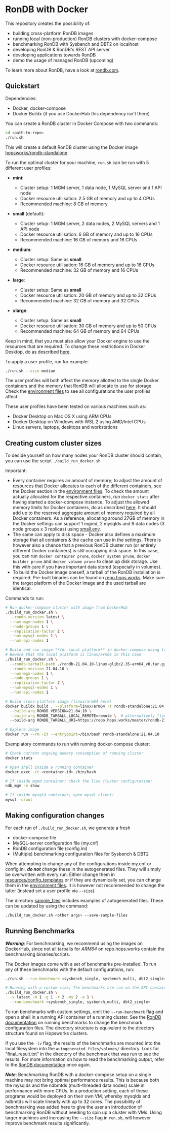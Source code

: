 # RonDB with Docker

This repository creates the possibility of:
- building cross-platform RonDB images
- running local (non-production) RonDB clusters with docker-compose
- benchmarking RonDB with Sysbench and DBT2 on localhost
- developing RonDB & RonDB's REST API server
- developing applications towards RonDB
- demo the usage of managed RonDB (upcoming)

To learn more about RonDB, have a look at [rondb.com](https://rondb.com).

## Quickstart

Dependencies:
- Docker, docker-compose
- Docker Buildx (if you use DockerHub this dependency isn't there)

You can create a RonDB cluster in Docker Compose with two commands:

```bash
cd <path-to-repo>
./run.sh
```

This will create a default RonDB cluster using the Docker image [hopsworks/rondb-standalone](https://hub.docker.com/repository/docker/hopsworks/rondb-standalone/general).

To run the optimal cluster for your machine, `run.sh` can be run with 5 different user profiles:

- **mini**: 
  - Cluster setup: 1 MGM server, 1 data node, 1 MySQL server and 1 API node
  - Docker resource utilisation: 2.5 GB of memory and up to 4 CPUs
  - Recommended machine: 8 GB of memory

- **small** (default):
  - Cluster setup: 1 MGM server, 2 data nodes, 2 MySQL servers and 1 API node
  - Docker resource utilisation: 6 GB of memory and up to 16 CPUs
  - Recommended machine: 16 GB of memory and 16 CPUs

- **medium**:
  - Cluster setup: Same as **small**
  - Docker resource utilisation: 16 GB of memory and up to 16 CPUs
  - Recommended machine: 32 GB of memory and 16 CPUs

- **large**:
  - Cluster setup: Same as **small**
  - Docker resource utilisation: 20 GB of memory and up to 32 CPUs
  - Recommended machine: 32 GB of memory and 32 CPUs

- **xlarge**:
  - Cluster setup: Same as **small**
  - Docker resource utilisation: 30 GB of memory and up to 50 CPUs
  - Recommended machine: 64 GB of memory and 64 CPUs

Keep in mind, that you must also allow your Docker engine to use the resources that are required. To change these restrictions in Docker Desktop, do as described [here](https://stackoverflow.com/a/44533437/9068781).

To apply a user profile, run for example:

```bash
./run.sh --size medium
```

The user profiles will both affect the memory allotted to the single Docker containers and the memory that RonDB will allocate to use for storage. Check the [environment files](/environments/machine_sizes) to see all configurations the user profiles affect.

These user profiles have been tested on various machines such as:
* Docker Desktop on Mac OS X using ARM CPUs
* Docker Desktop on Windows with WSL 2 using AMD/Intel CPUs
* Linux servers, laptops, desktops and workstations

## Creating custom cluster sizes

To decide yourself on how many nodes your RonDB cluster should contain, you can use the script `./build_run_docker.sh`.

Important:
- Every container requires an amount of memory; to adjust the amount of resources that Docker allocates to each of the different containers, see the Docker section in the [environment files](/environments/machine_sizes). To check the amount actually allocated for the respective containers, run `docker stats` after having started a docker-compose instance. To adjust the allowed memory limits for Docker containers, do as described [here](https://stackoverflow.com/a/44533437/9068781). It should add up to the reserved aggregate amount of memory required by all Docker containers. As a reference, allocating around 27GB of memory in the Docker settings can support 1 mgmd, 2 mysqlds and 9 data nodes (3 node groups x 3 replicas) using [small.env](/environments/machine_sizes/small.env).
- The same can apply to disk space - Docker also defines a maximum storage that all containers & the cache can use in the settings. There is however also a chance that a previous RonDB cluster run (or entirely different Docker containers) is still occupying disk space. In this case, you can run `docker container prune`, `docker system prune`, `docker builder prune` and `docker volume prune` to clean up disk storage. Use this with care if you have important data stored (especially in volumes).
- To build the Docker image oneself, a tarball of the RonDB installation is required. Pre-built binaries can be found on [repo.hops.works](https://repo.hops.works/master). Make sure the target platform of the Docker image and the used tarball are identical.

Commands to run:
```bash
# Run docker-compose cluster with image from DockerHub
./build_run_docker.sh \
  --rondb-version latest \
  --num-mgm-nodes 1 \
  --node-groups 1 \
  --replication-factor 2 \
  --num-mysql-nodes 1 \
  --num-api-nodes 1

# Build and run image **for local platform** in docker-compose using local RonDB tarball (download it first!)
# Beware that the local platform is linux/arm64 in this case
./build_run_docker.sh \
  --rondb-tarball-path ./rondb-21.04.10-linux-glibc2.35-arm64_v8.tar.gz \
  --rondb-version 21.04.10 \
  --num-mgm-nodes 1 \
  --node-groups 1 \
  --replication-factor 2 \
  --num-mysql-nodes 1 \
  --num-api-nodes 1

# Build cross-platform image (linux/arm64 here)
docker buildx build . --platform=linux/arm64 -t rondb-standalone:21.04.10 \
  --build-arg RONDB_VERSION=21.04.10 \
  --build-arg RONDB_TARBALL_LOCAL_REMOTE=remote \  # alternatively "local"
  --build-arg RONDB_TARBALL_URI=https://repo.hops.works/master/rondb-21.04.10-linux-glibc2.35-arm64_v8.tar.gz # alternatively a local file path

# Explore image
docker run --rm -it --entrypoint=/bin/bash rondb-standalone:21.04.10
```

Exemplatory commands to run with running docker-compose cluster:
```bash
# Check current ongoing memory consumption of running cluster
docker stats

# Open shell inside a running container
docker exec -it <container-id> /bin/bash

# If inside mgmd container; check the live cluster configuration:
ndb_mgm -e show

# If inside mysqld container; open mysql client:
mysql -uroot
```

## Making configuration changes

For each run of `./build_run_docker.sh`, we generate a fresh
- docker-compose file
- MySQL-server configuration file (my.cnf)
- RonDB configuration file (config.ini)
- (Multiple) benchmarking configuration files for Sysbench & DBT2

When attempting to change any of the configurations inside my.cnf or config.ini, ***do not*** change these in the autogenerated files. They will simply be overwritten with every run. Either change them in [resources/config_templates](resources/config_templates) or if they are dynamically set, you can change them in the [environment files](/environments/machine_sizes). It is however not recommended to change the latter (instead set a user profile via `--size`).

The directory [sample_files](sample_files) includes examples of autogenerated files. These can be updated by using the command:

```bash
./build_run_docker.sh <other args> --save-sample-files
```

## Running Benchmarks

***Warning***: For benchmarking, we recommend using the images on DockerHub, since not all tarballs for *ARM64* on repo.hops.works contain the benchmarking binaries/scripts.

The Docker images come with a set of benchmarks pre-installed. To run any of these benchmarks with the default configurations, run:

```bash
./run.sh --run-benchmark <sysbench_single, sysbench_multi, dbt2_single>

# Running with a custom size; The benchmarks are run on the API containers and make queries towards the mysqld containers; this means that both types are needed.
./build_run_docker.sh \
  -v latest -m 1 -g 1 -r 2 -my 2 -a 1 \
  --run-benchmark <sysbench_single, sysbench_multi, dbt2_single>
```

To run benchmarks with custom settings, omit the `--run-benchmark` flag and open a shell in a running API container of a running cluster. See the [RonDB documentation](http://docs.rondb.com) on running benchmarks to change the benchmark configuration files. The directory structure is equivalent to the directory structure found on Hopsworks clusters.

If you use the `-lv` flag, the results of the benchmarks are mounted into the local filesystem into the `autogenerated_files/volumes/` directory. Look for "final_result.txt" in the directory of the benchmark that was run to see the results. For more information on how to read the benchmarking output, refer to the [RonDB documentation](http://docs.rondb.com) once again.

***Note***: Benchmarking RonDB with a docker-compose setup on a single machine may not bring optimal performance results. This is because both the mysqlds and the ndbmtds (multi-threaded data nodes) scale in performance with more CPUs. In a production setting, each of these programs would be deployed on their own VM, whereby mysqlds and ndbmtds will scale linearly with up to 32 cores. The possibility of benchmarking was added here to give the user an introduction of benchmarking RonDB without needing to spin up a cluster with VMs. Using larger machines and increasing the `--size` flag in `run.sh`, will however improve benchmark results significantly.
